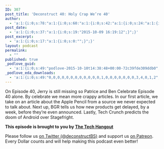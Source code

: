 ```yaml
---
ID: 307
post_title: 'Deconstruct 40: Holy Crap We’re 40'
author:
  - 'a:1:{i:0;s:78:"a:1:{i:0;s:60:"a:1:{i:0;s:42:"a:1:{i:0;s:24:"a:1:{i:0;s:7:"patrice";}";}";}";}";}'
post_date:
  - 'a:1:{i:0;s:37:"a:1:{i:0;s:19:"2015-10-09 16:19:12";}";}'
post_excerpt:
  - 'a:1:{i:0;s:17:"a:1:{i:0;s:0:"";}";}'
layout: podcast
permalink:
  - ""
published: true
_podlove_guid:
  - 'a:1:{i:0;s:49:"podlove-2015-10-10t14:38:48+00:00-72c39fde309ddb0";}'
_podlove_eda_downloads:
  - 'a:1:{i:0;s:49:"0,0,0,0,0,0,0,0,0,0,0,0,1,0,0,0,0,0,0,0,3,4,0,1,2";}'
---
```


<p>On Episode 40, Jerry is still missing so Patrice and Ben Celebrate Episode 40 alone.  By celebrate we mean more crappy articles.  In our first article, we take on an article about the Apple Pencil from a source we never expected to talk about.  Next up, BGR tells us how new products get delayed, by a week, before they’re even announced.  Lastly, Tech Crunch predicts the doom of Android over Stagefright.</p>

<p><strong>This episode is brought to you by <a href="http://thetechhangout.com">The Tech Hangout</a></strong>
</p>
<p>Please follow us <a href="http://twitter.com/deconstructBS">on Twitter (@deconstructBS)</a> and support us <a href="http://patreon.com/deconstruct">on Patreon</a>. Every Dollar counts and will help making this podcast even better!
</p>
